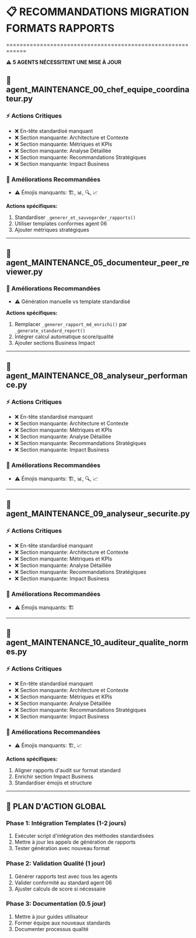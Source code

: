# 📋 RECOMMANDATIONS MIGRATION FORMATS RAPPORTS
============================================================

⚠️  **5 AGENTS NÉCESSITENT UNE MISE À JOUR**

## 🔧 agent_MAINTENANCE_00_chef_equipe_coordinateur.py

### ⚡ Actions Critiques
- ❌ En-tête standardisé manquant
- ❌ Section manquante: Architecture et Contexte
- ❌ Section manquante: Métriques et KPIs
- ❌ Section manquante: Analyse Détaillée
- ❌ Section manquante: Recommandations Stratégiques
- ❌ Section manquante: Impact Business

### 📝 Améliorations Recommandées
- ⚠️  Émojis manquants: 🏗️, 📊, 🔍, 📈

**Actions spécifiques:**
1. Standardiser `_generer_et_sauvegarder_rapports()`
2. Utiliser templates conformes agent 06
3. Ajouter métriques stratégiques

---

## 🔧 agent_MAINTENANCE_05_documenteur_peer_reviewer.py

### 📝 Améliorations Recommandées
- ⚠️  Génération manuelle vs template standardisé

**Actions spécifiques:**
1. Remplacer `_generer_rapport_md_enrichi()` par `_generate_standard_report()`
2. Intégrer calcul automatique score/qualité
3. Ajouter sections Business Impact

---

## 🔧 agent_MAINTENANCE_08_analyseur_performance.py

### ⚡ Actions Critiques
- ❌ En-tête standardisé manquant
- ❌ Section manquante: Architecture et Contexte
- ❌ Section manquante: Métriques et KPIs
- ❌ Section manquante: Analyse Détaillée
- ❌ Section manquante: Recommandations Stratégiques
- ❌ Section manquante: Impact Business

### 📝 Améliorations Recommandées
- ⚠️  Émojis manquants: 🏗️, 📊, 🔍, 📈


---

## 🔧 agent_MAINTENANCE_09_analyseur_securite.py

### ⚡ Actions Critiques
- ❌ En-tête standardisé manquant
- ❌ Section manquante: Architecture et Contexte
- ❌ Section manquante: Métriques et KPIs
- ❌ Section manquante: Analyse Détaillée
- ❌ Section manquante: Recommandations Stratégiques
- ❌ Section manquante: Impact Business

### 📝 Améliorations Recommandées
- ⚠️  Émojis manquants: 🏗️


---

## 🔧 agent_MAINTENANCE_10_auditeur_qualite_normes.py

### ⚡ Actions Critiques
- ❌ En-tête standardisé manquant
- ❌ Section manquante: Architecture et Contexte
- ❌ Section manquante: Métriques et KPIs
- ❌ Section manquante: Analyse Détaillée
- ❌ Section manquante: Recommandations Stratégiques
- ❌ Section manquante: Impact Business

### 📝 Améliorations Recommandées
- ⚠️  Émojis manquants: 🏗️, 📈

**Actions spécifiques:**
1. Aligner rapports d'audit sur format standard
2. Enrichir section Impact Business
3. Standardiser émojis et structure

---

## 🎯 PLAN D'ACTION GLOBAL

### Phase 1: Intégration Templates (1-2 jours)
1. Exécuter script d'intégration des méthodes standardisées
2. Mettre à jour les appels de génération de rapports
3. Tester génération avec nouveau format

### Phase 2: Validation Qualité (1 jour)
1. Générer rapports test avec tous les agents
2. Valider conformité au standard agent 06
3. Ajuster calculs de score si nécessaire

### Phase 3: Documentation (0.5 jour)
1. Mettre à jour guides utilisateur
2. Former équipe aux nouveaux standards
3. Documenter processus qualité